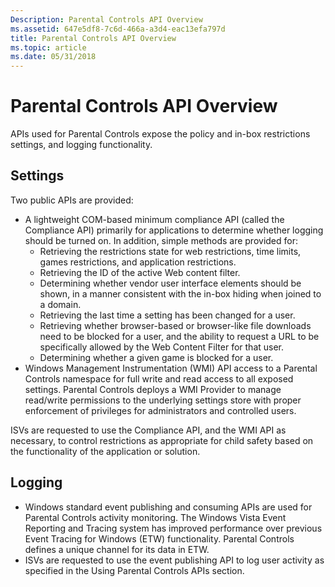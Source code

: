 ```yaml
---
Description: Parental Controls API Overview
ms.assetid: 647e5df8-7c6d-466a-a3d4-eac13efa797d
title: Parental Controls API Overview
ms.topic: article
ms.date: 05/31/2018
---
```


# Parental Controls API Overview

APIs used for Parental Controls expose the policy and in-box restrictions settings, and logging functionality.

## Settings

Two public APIs are provided:

-   A lightweight COM-based minimum compliance API (called the Compliance API) primarily for applications to determine whether logging should be turned on. In addition, simple methods are provided for:
    -   Retrieving the restrictions state for web restrictions, time limits, games restrictions, and application restrictions.
    -   Retrieving the ID of the active Web content filter.
    -   Determining whether vendor user interface elements should be shown, in a manner consistent with the in-box hiding when joined to a domain.
    -   Retrieving the last time a setting has been changed for a user.
    -   Retrieving whether browser-based or browser-like file downloads need to be blocked for a user, and the ability to request a URL to be specifically allowed by the Web Content Filter for that user.
    -   Determining whether a given game is blocked for a user.
-   Windows Management Instrumentation (WMI) API access to a Parental Controls namespace for full write and read access to all exposed settings. Parental Controls deploys a WMI Provider to manage read/write permissions to the underlying settings store with proper enforcement of privileges for administrators and controlled users.

ISVs are requested to use the Compliance API, and the WMI API as necessary, to control restrictions as appropriate for child safety based on the functionality of the application or solution.

## Logging

-   Windows standard event publishing and consuming APIs are used for Parental Controls activity monitoring. The Windows Vista Event Reporting and Tracing system has improved performance over previous Event Tracing for Windows (ETW) functionality. Parental Controls defines a unique channel for its data in ETW.
-   ISVs are requested to use the event publishing API to log user activity as specified in the Using Parental Controls APIs section.

 

 



